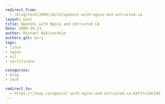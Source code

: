 ```yaml
---
redirect_from:
  - /blog/tech/2009/10/23/openssl-with-nginx-and-untrusted-ca
layout: post
title: OpenSSL with Nginx and Untrusted CA
date: 2009-10-23
author: Michael Nikitochkin
authors_git: miry
tags:
- linux
- nginx
- ssl
- certificate

categories:
- blog
- tech

redirect_to:
  - https://jtway.co/openssl-with-nginx-and-untrusted-ca-b4f37c19e29d
---
```

